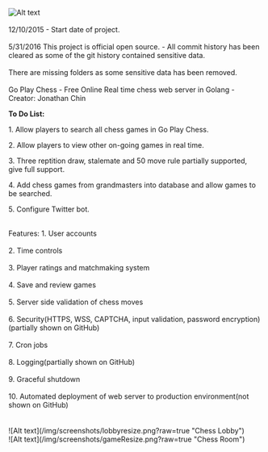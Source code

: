 ![Alt text](https://api.travis-ci.com/jonpchin/GoChess.svg?token=8uDiuiRyuvYLS5fsiQpy&branch=master "Travis CI Go Play Chess Image")
<br><br>
12/10/2015 - Start date of project.<br><br>
5/31/2016 This project is official open source. - All commit history has been cleared as some of the git history contained sensitive data. 
<br><br>
There are missing folders as some sensitive data has been removed.
<br><br>
Go Play Chess - Free Online Real time chess web server in Golang - Creator: Jonathan Chin

<p><b>To Do List:</b></p>
<p>1. Allow players to search all chess games in Go Play Chess.</p>
<p>2. Allow players to view other on-going games in real time.</p>
<p>3. Three reptition draw, stalemate and 50 move rule partially supported, give full support.</p>
<p>4. Add chess games from grandmasters into database and allow games to be searched.</p>
<p>5. Configure Twitter bot.</p>
<br>
Features:
1. User accounts<br><br>
2. Time controls<br><br>
3. Player ratings and matchmaking system <br><br>
4. Save and review games<br><br>
5. Server side validation of chess moves<br><br>
6. Security(HTTPS, WSS, CAPTCHA, input validation, password encryption)(partially shown on GitHub)<br><br>
7. Cron jobs<br><br>
8. Logging(partially shown on GitHub)<br><br>
9. Graceful shutdown<br><br>
10.  Automated deployment of web server to production environment(not shown on GitHub)<br><br>
<br>
![Alt text](/img/screenshots/lobbyresize.png?raw=true "Chess Lobby")
<br>
![Alt text](/img/screenshots/gameResize.png?raw=true "Chess Room")
